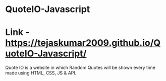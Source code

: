 # QuoteIO-Javascript
# Link - https://tejaskumar2009.github.io/QuoteIO-Javascript/
Quote IO is a website in which Random Quotes will be shown every time made using HTML, CSS, JS &amp; API.

